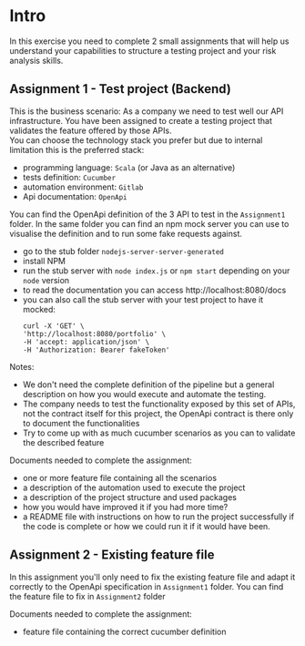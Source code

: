 # Intro
In this exercise you need to complete 2 small assignments that will help us understand your capabilities to structure a testing project and your risk analysis skills.

## Assignment 1 - Test project (Backend)
This is the business scenario: As a company we need to test well our API infrastructure. You have been assigned to create a testing project that validates the feature offered by those APIs. \
You can choose the technology stack you prefer but due to internal limitation this is the preferred stack:
* programming language: `Scala` (or Java as an alternative)
* tests definition: `Cucumber`
* automation environment: `Gitlab`
* Api documentation: `OpenApi` 

You can find the OpenApi definition of the 3 API to test in the `Assignment1` folder. In the same folder you can find an npm mock server you can use to visualise the definition and to run some fake requests against.
* go to the stub folder `nodejs-server-server-generated` 
* install NPM
* run the stub server with `node index.js` or `npm start` depending on your `node` version
* to read the documentation you can access http://localhost:8080/docs
* you can also call the stub server with your test project to have it mocked: 
  ```
  curl -X 'GET' \
  'http://localhost:8080/portfolio' \
  -H 'accept: application/json' \
  -H 'Authorization: Bearer fakeToken'
  ```

Notes:
* We don't need the complete definition of the pipeline but a general description on how you would execute and automate the testing.
* The company needs to test the functionality exposed by this set of APIs, not the contract itself for this project, the OpenApi contract is there only to document the functionalities
* Try to come up with as much cucumber scenarios as you can to validate the described feature

Documents needed to complete the assignment:
* one or more feature file containing all the scenarios
* a description of the automation used to execute the project
* a description of the project structure and used packages 
* how you would have improved it if you had more time?
* a README file with instructions on how to run the project successfully if the code is complete or how we could run it if it would have been.

## Assignment 2 - Existing feature file
In this assignment you'll only need to fix the existing feature file and adapt it correctly to the OpenApi specification in `Assignment1` folder. You can find the feature file to fix in `Assignment2` folder

Documents needed to complete the assignment:
* feature file containing the correct cucumber definition